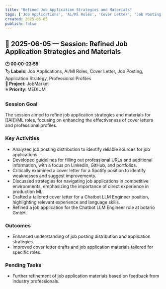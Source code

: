 ```yaml
---
title: "Refined Job Application Strategies and Materials"
tags: ['Job Applications', 'Ai/Ml Roles', 'Cover Letter', 'Job Posting', 'Application Strategy', 'Professional Profiles']
created: 2025-06-05
publish: false
---
```


## 📅 2025-06-05 — Session: Refined Job Application Strategies and Materials

**🕒 00:00–23:55**  
**🏷️ Labels**: Job Applications, Ai/Ml Roles, Cover Letter, Job Posting, Application Strategy, Professional Profiles  
**📂 Project**: JobMarket  
**⭐ Priority**: MEDIUM  


### Session Goal
The session aimed to refine job application strategies and materials for [[AI]]/ML roles, focusing on enhancing the effectiveness of cover letters and professional profiles.

### Key Activities
- Analyzed job posting distribution to identify reliable sources for job applications.
- Developed guidelines for filling out professional URLs and additional information, with a focus on LinkedIn, GitHub, and portfolios.
- Critically examined a cover letter for a Spotify position to identify weaknesses and suggest improvements.
- Discussed strategies for navigating job applications in competitive environments, emphasizing the importance of direct experience in production ML.
- Drafted a tailored cover letter for a Chatbot LLM Engineer position, highlighting relevant experience and language skills.
- Refined a job application for the Chatbot LLM Engineer role at botario GmbH.

### Outcomes
- Enhanced understanding of job posting distribution and application strategies.
- Improved cover letter drafts and job application materials tailored for specific roles.

### Pending Tasks
- Further refinement of job application materials based on feedback from industry professionals.
